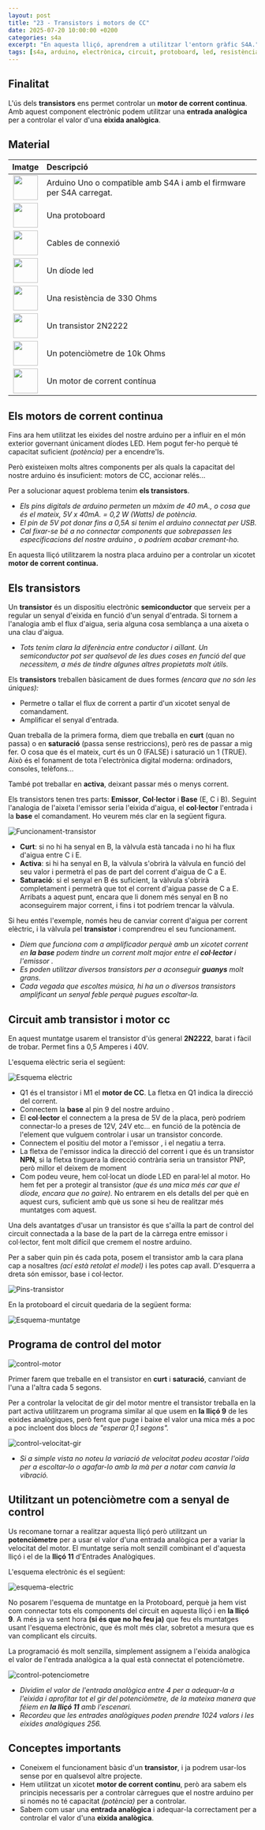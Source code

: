 ```yaml
---
layout: post
title: "23 - Transistors i motors de CC"
date: 2025-07-20 10:00:00 +0200
categories: s4a
excerpt: "En aquesta lliçó, aprendrem a utilitzar l'entorn gràfic S4A."
tags: [s4a, arduino, electrònica, circuit, protoboard, led, resistència, potenciòmetre]
---
```



[img1]: /assets/imatges/s4a/s4a_23_01.png "Funcionament-transistor"
[img2]: /assets/imatges/s4a/s4a_23_02.png "Esquema-electric"
[img3]: /assets/imatges/s4a/s4a_23_03.jpg "Pins-transistor"
[img4]: /assets/imatges/s4a/s4a_23_04.png "Esquema-muntatge"
[img5]: /assets/imatges/s4a/s4a_23_05.png "Control-motor"
[img6]: /assets/imatges/s4a/s4a_23_06.png "Control-velocitat-gir"
[img7]: /assets/imatges/s4a/s4a_23_07.png "Esquema-electric"
[img8]: /assets/imatges/s4a/s4a_23_08.png "Control-potenciometre"

## Finalitat

L'ús dels **transistors** ens permet controlar un **motor de corrent continua**. Amb aquest component electrònic podem utilitzar una **entrada analògica** per a controlar el valor d'una **eixida analògica**.

## Material

|                                Imatge                                 | Descripció                                                           |
| :-------------------------------------------------------------------: | :------------------------------------------------------------------- |
|     <img src="/assets/imatges/mat/mat_unor3.png" width="50" height="50">     | Arduino Uno o compatible amb S4A i amb el firmware per S4A carregat. |
|  <img src="/assets/imatges/mat/mat_protoboard.png" width="50" height="50">   | Una protoboard                                                       |
|    <img src="/assets/imatges/mat/mat_dupont.png" width="50" height="50">     | Cables de connexió                                                   |
|      <img src="/assets/imatges/mat/mat_led.png" width="50" height="50">      | Un díode led                                                         |
|   <img src="/assets/imatges/mat/mat_resis330.png" width="50" height="50">    | Una resistència de 330 Ohms                                          |
|    <img src="/assets/imatges/mat/mat_2n2222.jpeg" width="50" height="50">    | Un transistor 2N2222                                                 |
| <img src="/assets/imatges/mat/mat_potenciometre.png" width="50" height="50"> | Un potenciòmetre de 10k Ohms                                         |
|   <img src="/assets/imatges/mat/mat_motor cc.jpeg" width="50" height="50">   | Un motor de corrent contínua                                         |

## Els motors de corrent continua

Fins ara hem utilitzat les eixides del nostre arduino per a influir en el món exterior governant únicament díodes LED. Hem pogut fer-ho perquè té capacitat suficient _(potència)_ per a encendre'ls.

Però existeixen molts altres components per als quals la capacitat del nostre arduino és insuficient: motors de CC, accionar relés...

Per a solucionar aquest problema tenim **els transistors**.

- _Els pins digitals de arduino permeten un màxim de 40 mA., o cosa que és el mateix, 5V x 40mA. = 0,2 W (Watts) de potència._
- _El pin de 5V pot donar fins a 0,5A si tenim el arduino connectat per USB._
- _Cal fixar-se bé a no connectar components que sobrepassen les especificacions del nostre arduino , o podríem acabar cremant-ho._

En aquesta lliçó utilitzarem la nostra placa arduino per a controlar un xicotet **motor de corrent continua.**

## Els transistors

Un **transistor** és un dispositiu electrònic **semiconductor** que serveix per a regular un senyal d'eixida en funció d'un senyal d'entrada. Si tornem a l'analogia amb el flux d'aigua, seria alguna cosa semblança a una aixeta o una clau d'aigua.

- _Tots tenim clara la diferència entre conductor i aïllant. Un semiconductor pot ser qualsevol de les dues coses en funció del que necessitem, a més de tindre algunes altres propietats molt útils._

Els **transistors** treballen bàsicament de dues formes _(encara que no són les úniques):_

- Permetre o tallar el flux de corrent a partir d'un xicotet senyal de comandament.
- Amplificar el senyal d'entrada.

Quan treballa de la primera forma, diem que treballa en **curt** (quan no passa) o en **saturació** (passa sense restriccions), però res de passar a mig fer. O cosa que és el mateix, curt és un 0 (FALSE) i saturació un 1 (TRUE). Això és el fonament de tota l'electrònica
digital moderna: ordinadors, consoles, telèfons...

També pot treballar en **activa**, deixant passar més o menys corrent.

Els transistors tenen tres parts: **Emissor**, **Col·lector** i **Base** (E, C i B). Seguint l'analogia de l'aixeta l'emissor seria l'eixida d'aigua, el **col·lector** l'entrada i la **base** el comandament. Ho veurem més clar en la següent figura.

![Funcionament-transistor][img1]

- **Curt**: si no hi ha senyal en B, la vàlvula està tancada i no hi ha flux d'aigua entre C i E.
- **Activa**: si hi ha senyal en B, la vàlvula s'obrirà la vàlvula en funció del seu valor i permetrà el pas de part del corrent d'aigua de C a E.
- **Saturació**: si el senyal en B és suficient, la vàlvula s'obrirà completament i permetrà que tot el corrent d'aigua passe de C a E. Arribats a aquest punt, encara que li donem més senyal en B no aconseguirem major corrent, i fins i tot podríem trencar la vàlvula.

Si heu entés l'exemple, només heu de canviar corrent d'aigua per corrent elèctric, i la vàlvula pel **transistor** i comprendreu el seu funcionament.

- _Diem que funciona com a amplificador perquè amb un xicotet corrent en **la base** podem tindre un corrent molt major entre el **col·lector** i l'emissor ._
- _Es poden utilitzar diversos transistors per a aconseguir **guanys** molt grans._
- _Cada vegada que escoltes música, hi ha un o diversos transistors amplificant un senyal feble perquè pugues escoltar-la._

## Circuit amb transistor i motor cc

En aquest muntatge usarem el transistor d'ús general **2N2222**, barat i fàcil de trobar. Permet fins a 0,5 Amperes i 40V.

L'esquema elèctric seria el següent:

![Esquema elèctric][img2]

- Q1 és el transistor i M1 el **motor de CC**. La fletxa en Q1 indica la direcció del corrent.
- Connectem la **base** al pin 9 del nostre arduino .
- El **col·lector** el connectem a la presa de 5V de la placa, però podríem connectar-lo a preses de 12V, 24V etc... en funció de la potència de l'element que vulguem controlar i usar un transistor concorde.
- Connectem el positiu del motor a l'emissor , i el negatiu a terra.
- La fletxa de l'emissor indica la direcció del corrent i que és un transistor **NPN**, si la fletxa tinguera la direcció contrària seria un transistor PNP, però millor el deixem de moment
- Com podeu veure, hem col·locat un díode LED en paral·lel al motor. Ho hem fet per a protegir al transistor _(que és una mica més car que el díode, encara que no gaire)._ No entrarem en els detalls del per què en aquest curs, suficient amb què us sone si heu de realitzar més muntatges com aquest.

Una dels avantatges d'usar un transistor és que s'aïlla la part de control del circuit connectada a la base de la part de la càrrega entre emissor i col·lector, fent molt difícil que cremem el nostre arduino.

Per a saber quin pin és cada pota, posem el transistor amb la cara plana cap a nosaltres _(ací està retolat el model)_ i les potes cap avall. D'esquerra a dreta són emissor, base i col·lector.

![Pins-transistor][img3]

En la protoboard el circuit quedaria de la següent forma:

![Esquema-muntatge][img4]

## Programa de control del motor

![control-motor][img5]

Primer farem que treballe en el transistor en **curt** i **saturació**, canviant de l'una a l'altra cada 5 segons.

Per a controlar la velocitat de gir del motor mentre el transistor treballa en la part activa utilitzarem un programa similar al que usem en **la lliçó 9** de les eixides analògiques, però fent que puge i baixe el valor una mica més a poc a poc incloent dos blocs _de "esperar 0,1 segons"._

![control-velocitat-gir][img6]

- _Si a simple vista no noteu la variació de velocitat podeu acostar l'oïda per a escoltar-lo o agafar-lo amb la mà per a notar com canvia la vibració._

## Utilitzant un potenciòmetre com a senyal de control

Us recomane tornar a realitzar aquesta lliçó però utilitzant un **potenciòmetre** per a usar el valor d'una entrada analògica per a variar la velocitat del motor. El muntatge seria molt senzill combinant el d'aquesta lliçó i el de la **lliçó 11** d'Entrades Analògiques.

L'esquema electrònic és el següent:

![esquema-electric][img7]

No posarem l'esquema de muntatge en la Protoboard, perquè ja hem vist com connectar tots els components del circuit en aquesta lliçó i en **la lliçó 9**. A més ja va sent hora **(si és que no ho feu ja)** que feu els muntatges usant l'esquema electrònic, que és molt més clar, sobretot a mesura que es van complicant els circuits.

La programació és molt senzilla, simplement assignem a l'eixida analògica el valor de l'entrada analògica a la qual està connectat el potenciòmetre.

![control-potenciometre][img8]

- _Dividim el valor de l'entrada analògica entre 4 per a adequar-la a l'eixida i aprofitar tot el gir del potenciòmetre, de la mateixa manera que féiem en **la lliçó 11** amb l'escenari._
- _Recordeu que les entrades analògiques poden prendre 1024 valors i les eixides analògiques 256._

## Conceptes importants

- Coneixem el funcionament bàsic d'un **transistor**, i ja podrem usar-los sense por en qualsevol altre projecte.
- Hem utilitzat un xicotet **motor de corrent continu**, però ara sabem els principis necessaris per a controlar càrregues que el nostre arduino per si només no té capacitat _(potència)_ per a
  controlar.
- Sabem com usar una **entrada analògica** i adequar-la correctament per a controlar el valor d'una **eixida analògica**.

